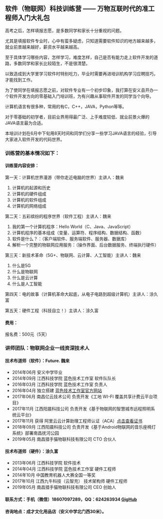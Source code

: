 ## 软件（物联网）科技训练营 —— 万物互联时代的准工程师入门大礼包

高考之后，怎样填报志愿，是多数同学和家长十分重视的问题。

尤其是填报软件专业时，心中有蛮多疑虑，只知道需要软件知识的地方越来越多，就业前景越来越好，薪资水平越来越高。

至于具体学习哪些内容，怎样学习，难度怎样，自己是否有能力走上软件开发的道路，多数同学和家长比较陌生，不是很清楚。

以致造成到大学里学习软件时特别吃力，毕业时需要再进培训机构学习应聘技巧，才能找到工作。

为了使同学在填报志愿之前，对软件专业有一个初步印象，我打算在安义县开办一个软件开发方向的零基础入门培训班，为有兴趣从事软件开发的同学当个向导。

计算机语言有很多种，常用的有C，C++，JAVA，Python等等。

对于零基础的初学者，目前业界用得最广泛、上手难度较低、就业前景火爆的JAVA语言最为合适。

本培训计划在6月中下旬用8天时间和同学们分享一些学习JAVA语言的经验，引导大家进入软件开发的代码世界。

### 训练营的基本情况如下：

#### 训练营内容安排：
  
第一天：计算机世界漫游（带你走近电脑的世界）主讲人：魏来

1. 计算机的起源和历史
1. 计算机的硬件组成
1. 计算机的软件组成
1. 计算机的网络组成

第二天：五彩缤纷的程序世界（软件工程）主讲人：魏来

1. 我的第一个计算机程序：Hello World（C、Java、JavaScript）
1. 计算机程序的基本组成（变量、运算符、程序结构、数据结构、函数）
1. 软件是什么？：（客户端软件、服务端软件、服务器、数据库）
1. 解析一个完整的物联网应用服务：（操作界面、后台数据服务、终端执行硬件）

第三天：新技术革命（5G+、物联网、云计算、人工智能）主讲人：魏来

1. 什么是5G
2. 什么是物联网
3. 什么是云计算
4. 什么是人工智能

第四天：电的故事（计算机革命大起底，从电子电路到超级计算机）主讲人：涂久富

第五天：硬件工程（科技自立！）主讲人：涂久富

#### 费用：

报名费：500元（5天）

### 讲师团队：物联网企业一线资深技术人

#### 技术布道师（软件）：Future. 魏来

- 2014年06月 安义中学毕业
- 2014年09月 江西科技学院 蓝色技术工作室 软件队队长
- 2016年03月 江西科技学院 蓝色技术工作室 负责人
- 2016年04月 独立搭建 [蓝色技术工作室官方网站](https://www.lansejishu.com)
- 2017年06月 南昌亿云技术公司 负责开发《工地 WI-FI 覆盖共享计费云平台项目》
- 2017年11月 江西阳晨科技公司 负责开发《基于物联网的智慧城市远程照明系统云平台》
- 2017年11月 获得 阿里云云计算助理工程师认证（ACA）[点击查看证书](https://raw.githubusercontent.com/FutureWL/basic-training-course/master/image/%E9%98%BF%E9%87%8C%E4%BA%91%E4%BA%91%E8%AE%A1%E7%AE%97%E5%8A%A9%E7%90%86%E5%B7%A5%E7%A8%8B%E5%B8%88%E8%AE%A4%E8%AF%81%EF%BC%88ACA%EF%BC%89.png)
- 2018年09月 江西阳晨科技公司 负责开发《基于Android物联网的音乐座椅灯系统》部署南昌抚河公园
- 2019年05月 南昌猎手猫物联科技有限公司 CTO 合伙人

#### 技术布道师（硬件）：涂久富

- 2013年06月 江西科技学院 软件技术
- 2014年04月 江西科技学院 蓝色技术工作室 硬件工程师
- 2014年10月 中国教育机器人大赛全国一等奖
- 2017年10月 江西九牛科技（云智充） 技术架构师 硬件工程师
- 2019年05月 南昌猎手猫物联科技有限公司 CEO 创始人

#### 联系方式：手机（微信）18607097289，QQ：624263934 [GigHub](https://wwww.github.com/FutureWL)

#### 咨询地点：成才文化用品店（安义中学北门西30米）。
